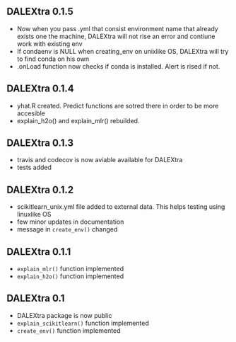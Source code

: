 DALEXtra 0.1.5
----------------------------------------------------------------
* Now when you pass .yml that consist environment name that already exists one the machine, DALEXtra will not rise an error and contiune work with existing env
* If condaenv is NULL when creating_env on unixlike OS, DALEXtra will try to find conda on his own
* .onLoad function now checks if conda is installed. Alert is rised if not.

DALEXtra 0.1.4
----------------------------------------------------------------
* yhat.R created. Predict functions are sotred there in order to be more accesible
* explain_h2o() and explain_mlr() rebuilded. 

DALEXtra 0.1.3
----------------------------------------------------------------
* travis and codecov is now aviable available for DALEXtra
* tests added

DALEXtra 0.1.2
----------------------------------------------------------------
* scikitlearn_unix.yml file added to external data. This helps testing using linuxlike OS
* few minor updates in documentation
* message in `create_env()` changed

DALEXtra 0.1.1
----------------------------------------------------------------
* `explain_mlr()` function implemented
* `explain_h2o()` function implemented

DALEXtra 0.1
----------------------------------------------------------------
* DALEXtra package is now public
* `explain_scikitlearn()` function implemented
* `create_env()` function implemented


